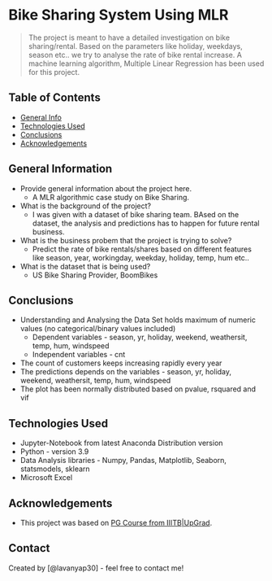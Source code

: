 # Bike Sharing System Using MLR
> The project is meant to have a detailed investigation on bike sharing/rental. Based on the parameters like holiday, weekdays, season etc.. we try to analyse the rate of bike rental increase. A machine learning algorithm, Multiple Linear Regression has been used for this project.


## Table of Contents
* [General Info](#general-information)
* [Technologies Used](#technologies-used)
* [Conclusions](#conclusions)
* [Acknowledgements](#acknowledgements)

<!-- You can include any other section that is pertinent to your problem -->

## General Information
- Provide general information about the project here.
    - A MLR algorithmic case study on Bike Sharing.
- What is the background of the project?
    - I was given with a dataset of bike sharing team. BAsed on the dataset, the analysis and predictions has to happen for future rental business.
- What is the business probem that the project is trying to solve?
    - Predict the rate of bike rentals/shares based on different features like season, year, workingday, weekday, holiday, temp, hum etc..
- What is the dataset that is being used?
    - US Bike Sharing Provider, BoomBikes

<!-- You don't have to answer all the questions - just the ones relevant to your project. -->

## Conclusions
- Understanding and Analysing the Data Set holds maximum of numeric values (no categorical/binary values included)
    -  Dependent variables - season, yr, holiday, weekend, weathersit, temp, hum, windspeed
    - Independent variables - cnt
- The count of customers keeps increasing rapidly every year
- The predictions depends on the variables - season, yr, holiday, weekend, weathersit, temp, hum, windspeed
- The plot has been normally distributed based on pvalue, rsquared and vif

<!-- You don't have to answer all the questions - just the ones relevant to your project. -->


## Technologies Used
- Jupyter-Notebook from latest Anaconda Distribution version
- Python - version 3.9
- Data Analysis libraries - Numpy, Pandas, Matplotlib, Seaborn, statsmodels, sklearn
- Microsoft Excel

<!-- As the libraries versions keep on changing, it is recommended to mention the version of library used in this project -->

## Acknowledgements
- This project was based on [PG Course from IIITB|UpGrad](https://www.upgrad.com).


## Contact
Created by [@lavanyap30] - feel free to contact me!


<!-- Optional -->
<!-- ## License -->
<!-- This project is open source and available under the [... License](). -->

<!-- You don't have to include all sections - just the one's relevant to your project -->

